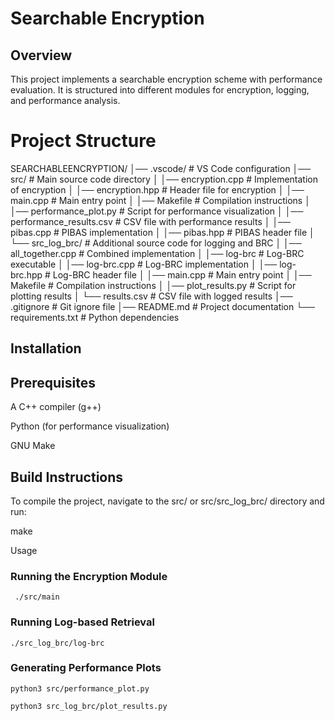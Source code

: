 # Searchable Encryption

## Overview

This project implements a searchable encryption scheme with performance evaluation. It is structured into different modules for encryption, logging, and performance analysis.

# Project Structure

SEARCHABLEENCRYPTION/
│── .vscode/ # VS Code configuration
│── src/ # Main source code directory
│ │── encryption.cpp # Implementation of encryption
│ │── encryption.hpp # Header file for encryption
│ │── main.cpp # Main entry point
│ │── Makefile # Compilation instructions
│ │── performance_plot.py # Script for performance visualization
│ │── performance_results.csv # CSV file with performance results
│ │── pibas.cpp # PIBAS implementation
│ │── pibas.hpp # PIBAS header file
│ └── src_log_brc/ # Additional source code for logging and BRC
│ │── all_together.cpp # Combined implementation
│ │── log-brc # Log-BRC executable
│ │── log-brc.cpp # Log-BRC implementation
│ │── log-brc.hpp # Log-BRC header file
│ │── main.cpp # Main entry point
│ │── Makefile # Compilation instructions
│ │── plot_results.py # Script for plotting results
│ └── results.csv # CSV file with logged results
│── .gitignore # Git ignore file
│── README.md # Project documentation
└── requirements.txt # Python dependencies

## Installation

## Prerequisites

A C++ compiler (g++)

Python (for performance visualization)

GNU Make

## Build Instructions

To compile the project, navigate to the src/ or src/src_log_brc/ directory and run:

make

Usage

### Running the Encryption Module

` ./src/main`

### Running Log-based Retrieval

`./src_log_brc/log-brc`

### Generating Performance Plots

`python3 src/performance_plot.py`

`python3 src_log_brc/plot_results.py`
